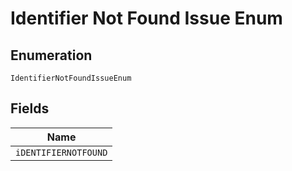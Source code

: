 
# Identifier Not Found Issue Enum

## Enumeration

`IdentifierNotFoundIssueEnum`

## Fields

| Name |
|  --- |
| `iDENTIFIERNOTFOUND` |

